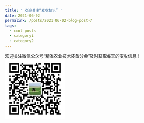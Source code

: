 ```yaml
---
title: ' 欢迎关注“麦收快讯” '
date: 2021-06-02
permalink: /posts/2021-06-02-blog-post-7
tags:
  - cool posts
  - category1
  - category2
---
```



欢迎关注微信公众号“精准农业技术装备分会”及时获取每天的麦收信息！
![avatar](/images/精准农业技术装备分会.jpg)

